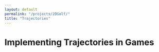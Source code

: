 ```yaml
---
layout: default
permalink: "/projects/2DGolf/"
title: "Trajectories"
---
```


<h1> Implementing Trajectories in Games </h1>
